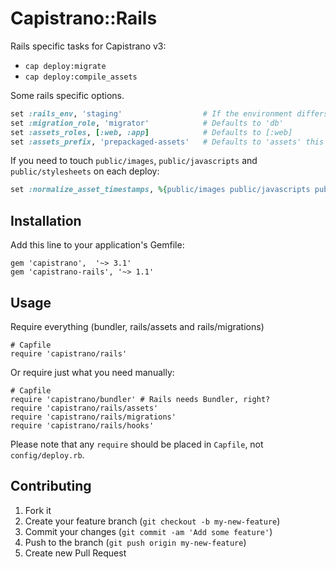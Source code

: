 # Capistrano::Rails

Rails specific tasks for Capistrano v3:

  - `cap deploy:migrate`
  - `cap deploy:compile_assets`

Some rails specific options.

```ruby
set :rails_env, 'staging'                  # If the environment differs from the stage name
set :migration_role, 'migrator'            # Defaults to 'db'
set :assets_roles, [:web, :app]            # Defaults to [:web]
set :assets_prefix, 'prepackaged-assets'   # Defaults to 'assets' this should match config.assets.prefix in your rails config/application.rb
```

If you need to touch `public/images`, `public/javascripts` and `public/stylesheets` on each deploy:

```ruby
set :normalize_asset_timestamps, %{public/images public/javascripts public/stylesheets}
```

## Installation

Add this line to your application's Gemfile:

    gem 'capistrano',  '~> 3.1'
    gem 'capistrano-rails', '~> 1.1'

## Usage

Require everything (bundler, rails/assets and rails/migrations)

    # Capfile
    require 'capistrano/rails'

Or require just what you need manually:

    # Capfile
    require 'capistrano/bundler' # Rails needs Bundler, right?
    require 'capistrano/rails/assets'
    require 'capistrano/rails/migrations'
    require 'capistrano/rails/hooks'

Please note that any `require` should be placed in `Capfile`, not `config/deploy.rb`.

## Contributing

1. Fork it
2. Create your feature branch (`git checkout -b my-new-feature`)
3. Commit your changes (`git commit -am 'Add some feature'`)
4. Push to the branch (`git push origin my-new-feature`)
5. Create new Pull Request
